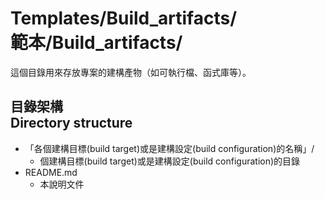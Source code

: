 # Templates/Build_artifacts/<br />範本/Build_artifacts/
這個目錄用來存放專案的建構產物（如可執行檔、函式庫等）。

## 目錄架構<br />Directory structure
* 「各個建構目標(build target)或是建構設定(build configuration)的名稱」/
    * 個建構目標(build target)或是建構設定(build configuration)的目錄
* README.md
    * 本說明文件